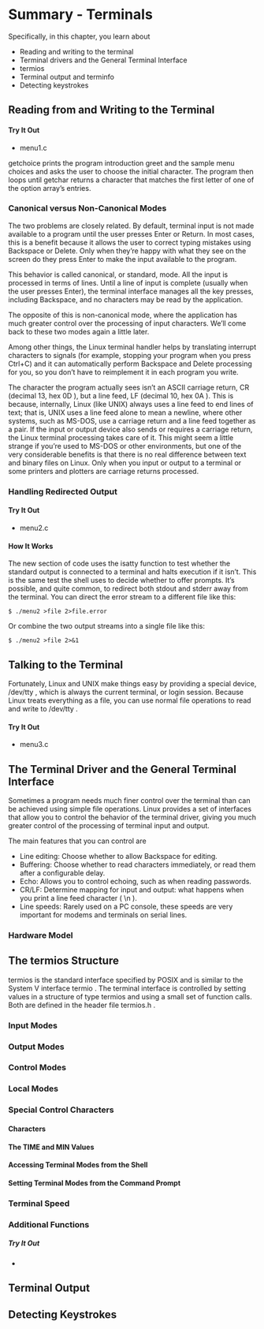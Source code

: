 # Summary - Terminals

Specifically, in this chapter, you learn about
* Reading and writing to the terminal
* Terminal drivers and the General Terminal Interface
* termios
* Terminal output and terminfo
* Detecting keystrokes

## Reading from and Writing to the Terminal

#### Try It Out
* menu1.c

getchoice prints the program introduction greet and the sample menu choices and asks the user to choose the initial character. The program then loops until getchar returns a character that matches the first letter of one of the option array’s entries.

### Canonical versus Non-Canonical Modes
The two problems are closely related. By default, terminal input is not made available to a program until the user presses Enter or Return. In most cases, this is a benefit because it allows the user to correct typing mistakes using Backspace or Delete. Only when they’re happy with what they see on the screen do they press Enter to make the input available to the program.

This behavior is called canonical, or standard, mode. All the input is processed in terms of lines. Until a line of input is complete (usually when the user presses Enter), the terminal interface manages all the key presses, including Backspace, and no characters may be read by the application.

The opposite of this is non-canonical mode, where the application has much greater control over the processing of input characters. We’ll come back to these two modes again a little later.

Among other things, the Linux terminal handler helps by translating interrupt characters to signals (for example, stopping your program when you press Ctrl+C) and it can automatically perform Backspace and Delete processing for you, so you don’t have to reimplement it in each program you write.

The character the program actually sees isn’t an ASCII carriage return, CR (decimal 13, hex 0D ), but a line feed, LF (decimal 10, hex 0A ). This is because, internally, Linux (like UNIX) always uses a line feed to end lines of text; that is, UNIX uses a line feed alone to mean a newline, where other systems, such as MS-DOS, use a carriage return and a line feed together as a pair. If the input or output device also sends or requires a carriage return, the Linux terminal processing takes care of it. This might seem a little strange if you’re used to MS-DOS or other environments, but one of the very considerable benefits is that there is no real difference between text and binary files on Linux. Only when you input or output to a terminal or some printers and plotters are carriage returns processed.

### Handling Redirected Output

#### Try It Out
* menu2.c

#### How It Works
The new section of code uses the isatty function to test whether the standard output is connected to
a terminal and halts execution if it isn’t. This is the same test the shell uses to decide whether to offer prompts. It’s possible, and quite common, to redirect both stdout and stderr away from the terminal. You can direct the error stream to a different file like this:
```
$ ./menu2 >file 2>file.error
```
Or combine the two output streams into a single file like this:
```
$ ./menu2 >file 2>&1
```

## Talking to the Terminal

Fortunately, Linux and UNIX make things easy by providing a special device, /dev/tty , which is always the current terminal, or login session. Because Linux treats everything as a file, you can use normal file operations to read and write to /dev/tty .

#### Try It Out
* menu3.c

## The Terminal Driver and the General Terminal Interface

Sometimes a program needs much finer control over the terminal than can be achieved using simple file operations. Linux provides a set of interfaces that allow you to control the behavior of the terminal driver, giving you much greater control of the processing of terminal input and output.

The main features that you can control are
* Line editing: Choose whether to allow Backspace for editing.
* Buffering: Choose whether to read characters immediately, or read them after a configurable delay.
* Echo: Allows you to control echoing, such as when reading passwords.
* CR/LF: Determine mapping for input and output: what happens when you print a line feed character ( \n ).
* Line speeds: Rarely used on a PC console, these speeds are very important for modems and terminals on serial lines.

### Hardware Model 


## The termios Structure

termios is the standard interface specified by POSIX and is similar to the System V interface termio . The terminal interface is controlled by setting values in a structure of type termios and using a small set of function calls. Both are defined in the header file termios.h .

### Input Modes

### Output Modes

### Control Modes

### Local Modes

### Special Control Characters

#### Characters

#### The TIME and MIN Values

#### Accessing Terminal Modes from the Shell

#### Setting Terminal Modes from the Command Prompt

### Terminal Speed

### Additional Functions

##### Try It Out
* 

## Terminal Output

## Detecting Keystrokes
